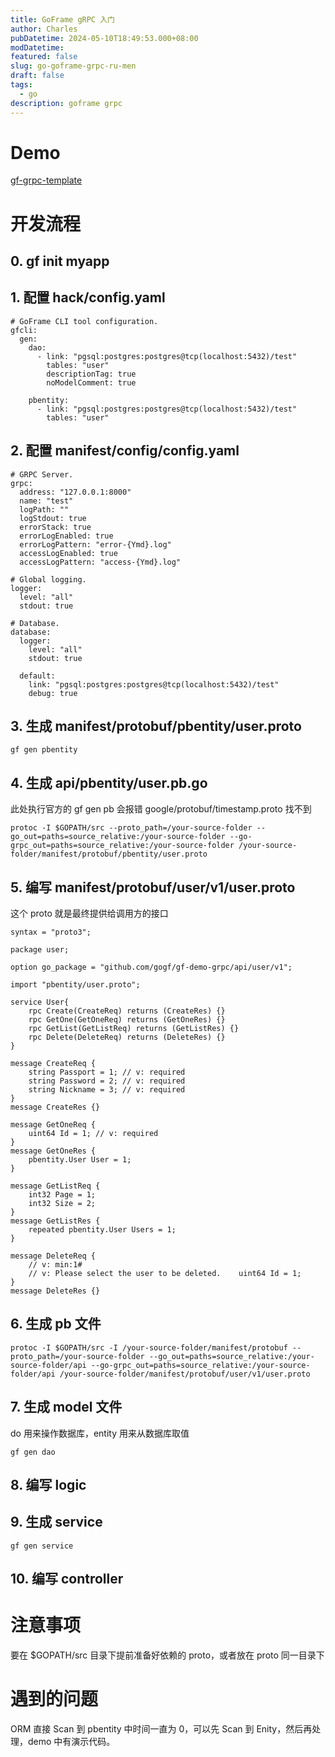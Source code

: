 ```yaml
---
title: GoFrame gRPC 入门
author: Charles
pubDatetime: 2024-05-10T18:49:53.000+08:00
modDatetime:
featured: false
slug: go-goframe-grpc-ru-men
draft: false
tags:
  - go
description: goframe grpc
---
```


# Demo
[gf-grpc-template](https://github.com/zcyc/gf-grpc-template)

# 开发流程

## 0. gf init myapp

## 1. 配置 hack/config.yaml

```
# GoFrame CLI tool configuration.
gfcli:
  gen:
    dao:
      - link: "pgsql:postgres:postgres@tcp(localhost:5432)/test"
        tables: "user"
        descriptionTag: true
        noModelComment: true

    pbentity:
      - link: "pgsql:postgres:postgres@tcp(localhost:5432)/test"
        tables: "user"
```

## 2. 配置 manifest/config/config.yaml

```
# GRPC Server.
grpc:
  address: "127.0.0.1:8000"
  name: "test"
  logPath: ""
  logStdout: true
  errorStack: true
  errorLogEnabled: true
  errorLogPattern: "error-{Ymd}.log"
  accessLogEnabled: true
  accessLogPattern: "access-{Ymd}.log"

# Global logging.
logger:
  level: "all"
  stdout: true

# Database.
database:
  logger:
    level: "all"
    stdout: true

  default:
    link: "pgsql:postgres:postgres@tcp(localhost:5432)/test"
    debug: true
```

## 3. 生成 manifest/protobuf/pbentity/user.proto

```
gf gen pbentity
```

## 4. 生成 api/pbentity/user.pb.go
此处执行官方的 gf gen pb 会报错 google/protobuf/timestamp.proto 找不到

```
protoc -I $GOPATH/src --proto_path=/your-source-folder --go_out=paths=source_relative:/your-source-folder --go-grpc_out=paths=source_relative:/your-source-folder /your-source-folder/manifest/protobuf/pbentity/user.proto
```

## 5. 编写 manifest/protobuf/user/v1/user.proto
这个 proto 就是最终提供给调用方的接口

```
syntax = "proto3";

package user;

option go_package = "github.com/gogf/gf-demo-grpc/api/user/v1";

import "pbentity/user.proto";

service User{
    rpc Create(CreateReq) returns (CreateRes) {}
    rpc GetOne(GetOneReq) returns (GetOneRes) {}
    rpc GetList(GetListReq) returns (GetListRes) {}
    rpc Delete(DeleteReq) returns (DeleteRes) {}
}

message CreateReq {
    string Passport = 1; // v: required
    string Password = 2; // v: required
    string Nickname = 3; // v: required
}
message CreateRes {}

message GetOneReq {
    uint64 Id = 1; // v: required
}
message GetOneRes {
    pbentity.User User = 1;
}

message GetListReq {
    int32 Page = 1;
    int32 Size = 2;
}
message GetListRes {
    repeated pbentity.User Users = 1;
}

message DeleteReq {
    // v: min:1#
    // v: Please select the user to be deleted.    uint64 Id = 1;
}
message DeleteRes {}
```

## 6. 生成 pb 文件

```
protoc -I $GOPATH/src -I /your-source-folder/manifest/protobuf --proto_path=/your-source-folder --go_out=paths=source_relative:/your-source-folder/api --go-grpc_out=paths=source_relative:/your-source-folder/api /your-source-folder/manifest/protobuf/user/v1/user.proto
```

## 7. 生成 model 文件
do 用来操作数据库，entity 用来从数据库取值

```
gf gen dao
```

## 8. 编写 logic

## 9. 生成 service

```
gf gen service
```

## 10. 编写 controller

# 注意事项

要在 $GOPATH/src 目录下提前准备好依赖的 proto，或者放在 proto 同一目录下

# 遇到的问题

ORM 直接 Scan 到 pbentity 中时间一直为 0，可以先 Scan 到 Enity，然后再处理，demo 中有演示代码。
